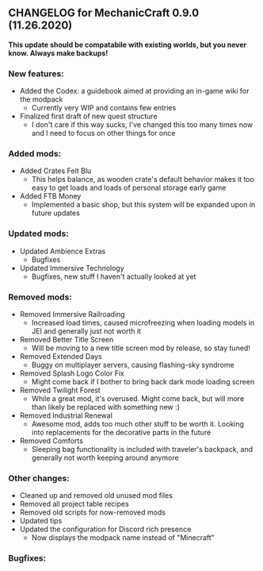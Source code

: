 ## CHANGELOG for MechanicCraft 0.9.0 (11.26.2020)

**This update should be compatabile with existing worlds, but you never know. Always make backups!**

### New features:

- Added the Codex: a guidebook aimed at providing an in-game wiki for the modpack
  - Currently very WIP and contains few entries
- Finalized first draft of new quest structure
  - I don't care if this way sucks, I've changed this too many times now and I need to focus on other things for once

### Added mods:

- Added Crates Felt Blu
  - This helps balance, as wooden crate's default behavior makes it too easy to get loads and loads of personal storage early game
- Added FTB Money
  - Implemented a basic shop, but this system will be expanded upon in future updates

### Updated mods:

- Updated Ambience Extras
  - Bugfixes
- Updated Immersive Technology
  - Bugfixes, new stuff I haven't actually looked at yet

### Removed mods:

- Removed Immersive Railroading
  - Increased load times, caused microfreezing when loading models in JEI and generally just not worth it
- Removed Better Title Screen
  - Will be moving to a new title screen mod by release, so stay tuned!
- Removed Extended Days
  - Buggy on multiplayer servers, causing flashing-sky syndrome
- Removed Splash Logo Color Fix
  - Might come back if I bother to bring back dark mode loading screen
- Removed Twilight Forest
  - While a great mod, it's overused. Might come back, but will more than likely be replaced with something new :)
- Removed Industrial Renewal
  - Awesome mod, adds too much other stuff to be worth it. Looking into replacements for the decorative parts in the future
- Removed Comforts
  - Sleeping bag functionality is included with traveler's backpack, and generally not worth keeping around anymore


### Other changes:

- Cleaned up and removed old unused mod files
- Removed all project table recipes
- Removed old scripts for now-removed mods
- Updated tips
- Updated the configuration for Discord rich presence
  - Now displays the modpack name instead of "Minecraft"

### Bugfixes: